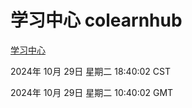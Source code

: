 # 学习中心 colearnhub
[学习中心](http://219.139.197.74:56308/colearnhub/)

2024年 10月 29日 星期二 18:40:02 CST

2024年 10月 29日 星期二 10:40:02 GMT
